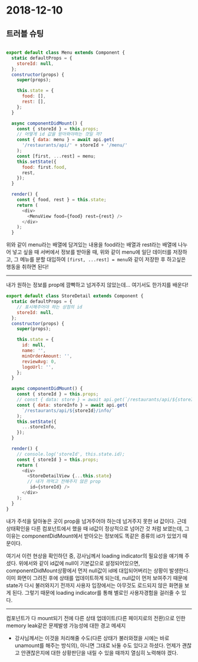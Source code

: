 # 2018-12-10

## 트러블 슈팅

```js

export default class Menu extends Component {
  static defaultProps = {
    storeId: null,
  };
  constructor(props) {
    super(props);

    this.state = {
      food: [],
      rest: [],
    };
  }

  async componentDidMount() {
    const { storeId } = this.props;
    // 어떻게 id 값을 받아와야하는 것일 까?
    const { data: menu } = await api.get(
      '/restaurants/api/' + storeId + '/menu/'
    );
    const [first, ...rest] = menu;
    this.setState({
      food: first.food,
      rest,
    });
  }

  render() {
    const { food, rest } = this.state;
    return (
      <div>
        <MenuView food={food} rest={rest} />
      </div>
    );
  }
```

위와 같이 menu라는 배열에 담겨있는 내용을 food라는 배열과 rest라는 배열에 나누어 넣고 싶을 때
서버에서 정보를 받아올 때, 위와 같이 menu에 일단 데이터를 저장하고, 그 메뉴를 분할 대입하여 `[first, ...rest] = menu`와 같이 저장한 후 하고싶은 행동을 취하면 된다!


---

내가 원하는 정보를 prop에 깜빡하고 넘겨주지 않았는데... 여기서도 한가지를 배운다!

```js
export default class StoreDetail extends Component {
  static defaultProps = {
    // 표시해주어야 하는 상점의 id
    storeId: null,
  };
  constructor(props) {
    super(props);

    this.state = {
      id: null,
      name: '',
      minOrderAmount: '',
      reviewAvg: 0,
      logoUrl: '',
    };
  }

  async componentDidMount() {
    const { storeId } = this.props;
    // const { data: store } = await api.get(`/restaurants/api/${storeId}/menu/`);
    const { data: storeInfo } = await api.get(
      `/restaurants/api/${storeId}/info/`
    );
    this.setState({
      ...storeInfo,
    });
  }

  render() {
    // console.log('storeId', this.state.id);
    const { storeId } = this.props;
    return (
      <div>
        <StoreDetailView {...this.state}
        // 내가 까먹고 전해주지 않은 prop
         id={storeId} />
      </div>
    );
  }
}
```

내가 주석을 달아놓은 곳이 prop을 넘겨주어야 하는데 넘겨주지 못한 id 값이다. 근데 상태확인을 다른 컴포넌트에서 했을 때 id값이 정상적으로 넘어간 것 처럼 보였는데, 그 이유는 componentDidMount에서 받아오는 정보에도 똑같은 종류의 id가 있었기 때문이다. 

여기서 이런 현상을 확인하던 중, 강사님께서 loading indicator의 필요성을 얘기해 주셨다. 
위에서와 같이 id값에 null이 기본값으로 설정되어있으면, componentDidMount상황에서 먼저 null값이 id에 대입되어버리는 상황이 발생한다. 이미 화면이 그려진 후에 상태를 업데이트하게 되는데, null값이 먼저 보여주기 때문에 state가 다시 불러와지기 전까지 사용자 입장에서는 아무것도 로드되지 않은 화면을 보게 된다. 그렇기 때문에 loading indicator를 통해 별로인 사용자경험을 걸러줄 수 있다.

---

컴포넌트가 다 mount되기 전에 다른 상태 업데이트(다른 페이지로의 전환)으로 인한 memory leak같은 문제발생 가능성에 대한 경고 메세지
- 강사님께서는 이것을 처리해줄 수도(다른 상태가 불러와졌을 시에는 바로 unamount를 해주는 방식의), 아니면 그대로 놔둘 수도 있다고 하셨다. 언제가 괜찮고 안괜찮은지에 대한 상황판단을 내릴 수 있을 때까지 열심히 노력해야 겠다.
